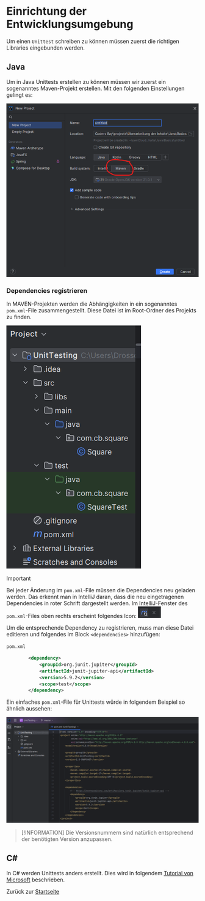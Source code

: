 # Einrichtung der Entwicklungsumgebung

Um einen `Unittest` schreiben zu können müssen zuerst die richtigen Libraries eingebunden werden.

## Java

Um in Java Unittests erstellen zu können müssen wir zuerst ein sogenanntes Maven-Projekt erstellen. Mit den folgenden Einstellungen gelingt es:

![MAVEN-Projekt erstellen](img/create-maven-project.png)

### Dependencies registrieren

In MAVEN-Projekten werden die Abhängigkeiten in ein sogenanntes `pom.xml`-File zusammengestellt. Diese Datei ist im Root-Ordner des Projekts zu finden.

![Projektstruktur mit POM-File](img/projektstruktur.png)

> [!IMPORTANT]
> Bei jeder Änderung im `pom.xml`-File müssen die Dependencies neu geladen werden. Das erkennt man in IntelliJ daran, dass die neu eingetragenen Dependencies in roter Schrift dargestellt werden. 
> Im IntelliJ-Fenster des `pom.xml`-Files oben rechts erscheint folgendes Icon: ![Maven-Dependencies aktualisieren](img/maven-dependencies-aktualisieren.png)

Um die entsprechende Dependency zu registrieren, muss man diese Datei editieren und folgendes im Block `<dependencies>` hinzufügen:

`pom.xml`
```xml
        <dependency>
            <groupId>org.junit.jupiter</groupId>
            <artifactId>junit-jupiter-api</artifactId>
            <version>5.9.2</version>
            <scope>test</scope>
        </dependency>
```

Ein einfaches `pom.xml`-File für Unittests würde in folgendem Beispiel so ähnlich aussehen:

![POM-File-Beispiel](img/pom-file.png)

> [!INFORMATION]
> Die Versionsnummern sind natürlich entsprechend der benötigten Version anzupassen.

## C#

In C# werden Unittests anders erstellt. Dies wird in folgendem [Tutorial von Microsoft](https://learn.microsoft.com/de-de/visualstudio/test/getting-started-with-unit-testing?view=vs-2022&tabs=dotnet%2Cmstest) beschrieben.

Zurück zur [Startseite](README.md)